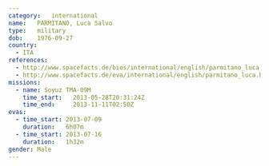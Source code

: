```yaml
---
category:	international
name:	PARMITANO, Luca Salvo
type:	military
dob:	1976-09-27
country:
  - ITA
references:
  - http://www.spacefacts.de/bios/international/english/parmitano_luca.htm
  - http://www.spacefacts.de/eva/international/english/parmitano_luca.htm
missions:
  - name: Soyuz TMA-09M
    time_start:   2013-05-28T20:31:24Z
    time_end:     2013-11-11T02:50Z
evas:
  - time_start: 2013-07-09
    duration:   6h07m
  - time_start: 2013-07-16
    duration:   1h32m
gender:	Male
---
```

